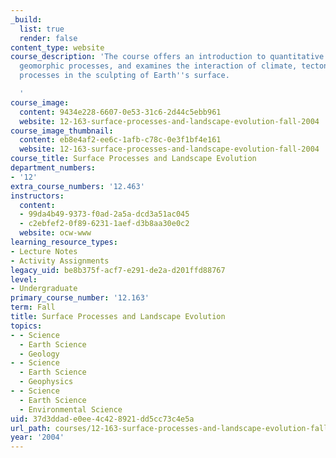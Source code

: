```yaml
---
_build:
  list: true
  render: false
content_type: website
course_description: 'The course offers an introduction to quantitative analysis of
  geomorphic processes, and examines the interaction of climate, tectonics, and surface
  processes in the sculpting of Earth''s surface.

  '
course_image:
  content: 9434e228-6607-0e53-31c6-2d44c5ebb961
  website: 12-163-surface-processes-and-landscape-evolution-fall-2004
course_image_thumbnail:
  content: eb8e4af2-ee6c-1afb-c78c-0e3f1bf4e161
  website: 12-163-surface-processes-and-landscape-evolution-fall-2004
course_title: Surface Processes and Landscape Evolution
department_numbers:
- '12'
extra_course_numbers: '12.463'
instructors:
  content:
  - 99da4b49-9373-f0ad-2a5a-dcd3a51ac045
  - c2ebfef2-0f89-6231-1aef-d3b8aa30e0c2
  website: ocw-www
learning_resource_types:
- Lecture Notes
- Activity Assignments
legacy_uid: be8b375f-acf7-e291-de2a-d201ffd88767
level:
- Undergraduate
primary_course_number: '12.163'
term: Fall
title: Surface Processes and Landscape Evolution
topics:
- - Science
  - Earth Science
  - Geology
- - Science
  - Earth Science
  - Geophysics
- - Science
  - Earth Science
  - Environmental Science
uid: 37d3ddad-e0ee-4c42-8921-dd5cc73c4e5a
url_path: courses/12-163-surface-processes-and-landscape-evolution-fall-2004
year: '2004'
---
```

